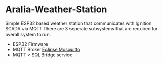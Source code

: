 # Aralia-Weather-Station
Simple ESP32 based weather station that communicates with Ignition SCADA via MQTT
There are 3 seperate subsystems that are required for overall system to run.
- ESP32 Firmware
- MQTT Broker [Eclipse Mosquitto](https://mosquitto.org/)
- MQTT > SQL Bridge service

